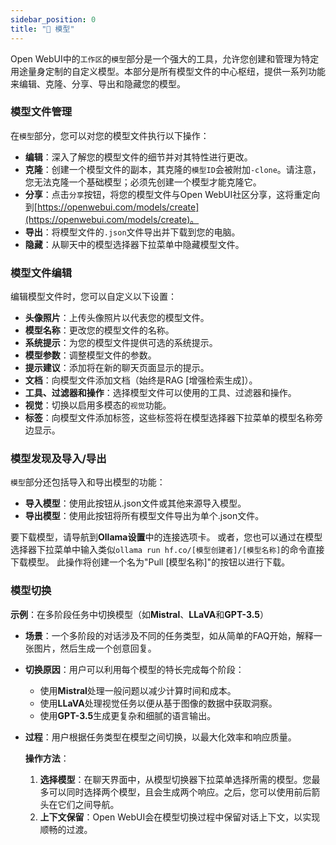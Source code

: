 ```yaml
---
sidebar_position: 0
title: "🤖 模型"
---
```


Open WebUI中的`工作区`的`模型`部分是一个强大的工具，允许您创建和管理为特定用途量身定制的自定义模型。本部分是所有模型文件的中心枢纽，提供一系列功能来编辑、克隆、分享、导出和隐藏您的模型。

### 模型文件管理

在`模型`部分，您可以对您的模型文件执行以下操作：

* **编辑**：深入了解您的模型文件的细节并对其特性进行更改。
* **克隆**：创建一个模型文件的副本，其克隆的`模型ID`会被附加`-clone`。请注意，您无法克隆一个基础模型；必须先创建一个模型才能克隆它。
* **分享**：点击`分享`按钮，将您的模型文件与Open WebUI社区分享，这将重定向到[https://openwebui.com/models/create](https://openwebui.com/models/create)。
* **导出**：将模型文件的`.json`文件导出并下载到您的电脑。
* **隐藏**：从聊天中的模型选择器下拉菜单中隐藏模型文件。

### 模型文件编辑

编辑模型文件时，您可以自定义以下设置：

* **头像照片**：上传头像照片以代表您的模型文件。
* **模型名称**：更改您的模型文件的名称。
* **系统提示**：为您的模型文件提供可选的系统提示。
* **模型参数**：调整模型文件的参数。
* **提示建议**：添加将在新的聊天页面显示的提示。
* **文档**：向模型文件添加文档（始终是RAG [增强检索生成]）。
* **工具、过滤器和操作**：选择模型文件可以使用的工具、过滤器和操作。
* **视觉**：切换以启用多模态的`视觉`功能。
* **标签**：向模型文件添加标签，这些标签将在模型选择器下拉菜单的模型名称旁边显示。

### 模型发现及导入/导出

`模型`部分还包括导入和导出模型的功能：

* **导入模型**：使用此按钮从.json文件或其他来源导入模型。
* **导出模型**：使用此按钮将所有模型文件导出为单个.json文件。

要下载模型，请导航到**Ollama设置**中的连接选项卡。
或者，您也可以通过在模型选择器下拉菜单中输入类似`ollama run hf.co/[模型创建者]/[模型名称]`的命令直接下载模型。
此操作将创建一个名为"Pull [模型名称]"的按钮以进行下载。

### 模型切换

   **示例**：在多阶段任务中切换模型（如**Mistral**、**LLaVA**和**GPT-3.5**）

* **场景**：一个多阶段的对话涉及不同的任务类型，如从简单的FAQ开始，解释一张图片，然后生成一个创意回复。
* **切换原因**：用户可以利用每个模型的特长完成每个阶段：
  * 使用**Mistral**处理一般问题以减少计算时间和成本。
  * 使用**LLaVA**处理视觉任务以便从基于图像的数据中获取洞察。
  * 使用**GPT-3.5**生成更复杂和细腻的语言输出。
* **过程**：用户根据任务类型在模型之间切换，以最大化效率和响应质量。

    **操作方法**：
    1. **选择模型**：在聊天界面中，从模型切换器下拉菜单选择所需的模型。您最多可以同时选择两个模型，且会生成两个响应。之后，您可以使用前后箭头在它们之间导航。
    2. **上下文保留**：Open WebUI会在模型切换过程中保留对话上下文，以实现顺畅的过渡。
